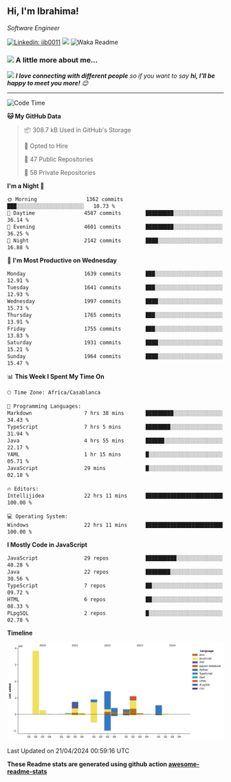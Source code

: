 <h2>Hi, I'm Ibrahima! </h2>
<p><em>Software Engineer 
</em></p>


[![Linkedin: iib0011](https://img.shields.io/badge/-iib0011-blue?style=flat-square&logo=Linkedin&logoColor=white&link=https://www.linkedin.com/in/iib0011/)](https://www.linkedin.com/in/iib0011/)
![](https://visitor-badge.glitch.me/badge?page_id=iib0011)
![Waka Readme](https://github.com/iib0011/iib0011/workflows/Waka%20Readme/badge.svg)


### <img src="https://media.giphy.com/media/VgCDAzcKvsR6OM0uWg/giphy.gif" width="50"> A little more about me...  


<img src="https://media.giphy.com/media/LnQjpWaON8nhr21vNW/giphy.gif" width="60"> <em><b>I love connecting with different people</b> so if you want to say <b>hi, I'll be happy to meet you more!</b> 😊</em>

---
<!--START_SECTION:waka-->
![Code Time](http://img.shields.io/badge/Code%20Time-3%2C276%20hrs%202%20mins-blue)

**🐱 My GitHub Data** 

> 📦 308.7 kB Used in GitHub's Storage 
 > 
> 💼 Opted to Hire
 > 
> 📜 47 Public Repositories 
 > 
> 🔑 58 Private Repositories 
 > 
**I'm a Night 🦉** 

```text
🌞 Morning                1362 commits        ███░░░░░░░░░░░░░░░░░░░░░░   10.73 % 
🌆 Daytime                4587 commits        █████████░░░░░░░░░░░░░░░░   36.14 % 
🌃 Evening                4601 commits        █████████░░░░░░░░░░░░░░░░   36.25 % 
🌙 Night                  2142 commits        ████░░░░░░░░░░░░░░░░░░░░░   16.88 % 
```
📅 **I'm Most Productive on Wednesday** 

```text
Monday                   1639 commits        ███░░░░░░░░░░░░░░░░░░░░░░   12.91 % 
Tuesday                  1641 commits        ███░░░░░░░░░░░░░░░░░░░░░░   12.93 % 
Wednesday                1997 commits        ████░░░░░░░░░░░░░░░░░░░░░   15.73 % 
Thursday                 1765 commits        ███░░░░░░░░░░░░░░░░░░░░░░   13.91 % 
Friday                   1755 commits        ███░░░░░░░░░░░░░░░░░░░░░░   13.83 % 
Saturday                 1931 commits        ████░░░░░░░░░░░░░░░░░░░░░   15.21 % 
Sunday                   1964 commits        ████░░░░░░░░░░░░░░░░░░░░░   15.47 % 
```


📊 **This Week I Spent My Time On** 

```text
🕑︎ Time Zone: Africa/Casablanca

💬 Programming Languages: 
Markdown                 7 hrs 38 mins       █████████░░░░░░░░░░░░░░░░   34.43 % 
TypeScript               7 hrs 5 mins        ████████░░░░░░░░░░░░░░░░░   31.94 % 
Java                     4 hrs 55 mins       ██████░░░░░░░░░░░░░░░░░░░   22.17 % 
YAML                     1 hr 15 mins        █░░░░░░░░░░░░░░░░░░░░░░░░   05.71 % 
JavaScript               29 mins             █░░░░░░░░░░░░░░░░░░░░░░░░   02.18 % 

🔥 Editors: 
Intellijidea             22 hrs 11 mins      █████████████████████████   100.00 % 

💻 Operating System: 
Windows                  22 hrs 11 mins      █████████████████████████   100.00 % 
```

**I Mostly Code in JavaScript** 

```text
JavaScript               29 repos            ██████████░░░░░░░░░░░░░░░   40.28 % 
Java                     22 repos            ████████░░░░░░░░░░░░░░░░░   30.56 % 
TypeScript               7 repos             ██░░░░░░░░░░░░░░░░░░░░░░░   09.72 % 
HTML                     6 repos             ██░░░░░░░░░░░░░░░░░░░░░░░   08.33 % 
PLpgSQL                  2 repos             █░░░░░░░░░░░░░░░░░░░░░░░░   02.78 % 
```



**Timeline**

![Lines of Code chart](https://raw.githubusercontent.com/iib0011/iib0011/master/assets/bar_graph.png)


 Last Updated on 21/04/2024 00:59:16 UTC
<!--END_SECTION:waka-->

**These Readme stats are generated using github action [awesome-readme-stats](https://github.com/iib0011/waka-readme-stats)**
